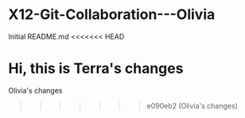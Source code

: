 # X12-Git-Collaboration---Olivia
Initial README.md
<<<<<<< HEAD

Hi, this is Terra's changes
=======
 
Olivia's changes 
>>>>>>> e090eb2 (Olivia's changes) 
